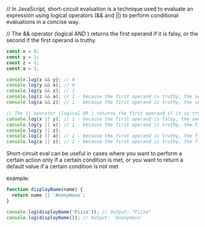 // In JavaScript, short-circuit evaluation is a technique used to evaluate an expression using logical operators (&& and ||) to perform conditional evaluations in a concise way.

// The && operator (logical AND ) returns the first operand if it is falsy, or the second if the first operand is truthy.

```js
const x = 0;
const y = 1;
const z = 1;
const a = 2;

console.log(x && y); // 0
console.log(y && x); // 0
console.log(y && z); // 1
console.log(z && a); // 2 - because the first operand is truthy, the second operand is returned
console.log(a && z); // 1 - because the first operand is truthy, the second operand is returned

// The || operator (logical OR ) returns the first operand if it is truthy, or the second if the first operand is falsy.
console.log(x || y); // 1 - because the first operand is falsy, the second operand is returned
console.log(y || x); // 1 - because the first operand is truthy, the first operand is returned
console.log(y || z);
console.log(z || a); // 1 - because the first operand is truthy, the first operand is returned
console.log(a || z); // 2 - because the first operand is truthy, the first operand is returned
```

Short-circuit eval can be useful in cases where you want to perform a certain action only if a certain condition is met, or you want to return a default value if a certain condition is not met

example:

```js
function displayName(name) {
  return name || 'Anonymous';
}

console.log(displayName('Pizza')); // Output: "Pizza"
console.log(displayName()); // Output: 'Anonymous'
```
